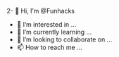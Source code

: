 2- 👋 Hi, I’m @Funhacks
- 👀 I’m interested in ...
- 🌱 I’m currently learning ...
- 💞️ I’m looking to collaborate on ...
- 📫 How to reach me ...

<!---
Funhacks/Funhacks is a ✨ special ✨ repository because its `README.md` (this file) appears on your GitHub profile.
You can click the Preview link to take a look at your changes.
--->
